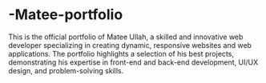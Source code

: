 # -Matee-portfolio
This is the official portfolio of Matee Ullah, a skilled and innovative web developer specializing in creating dynamic, responsive websites and web applications. The portfolio highlights a selection of his best projects, demonstrating his expertise in front-end and back-end development, UI/UX design, and problem-solving skills.
